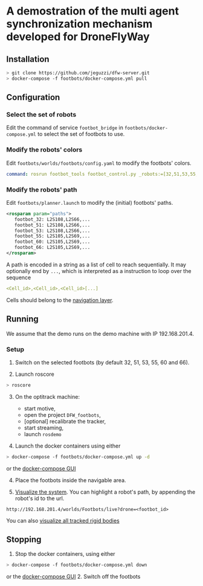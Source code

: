 # A demostration of the multi agent synchronization mechanism developed for DroneFlyWay


## Installation

```bash
> git clone https://github.com/jeguzzi/dfw-server.git
> docker-compose -f footbots/docker-compose.yml pull
```

## Configuration

### Select the set of robots

Edit the command of service ```footbot_bridge``` in ```footbots/docker-compose.yml```
to select the set of footbots to use.

### Modify the robots' colors

Edit ```footbots/worlds/footbots/config.yaml``` to modify the footbots' colors.

```yaml
command: rosrun footbot_tools footbot_control.py _robots:=[32,51,53,55,60,66]
```

### Modify the robots' path

Edit ```footbots/planner.launch``` to modify the (initial) footbots' paths.

```xml
<rosparam param="paths">
   footbot_32: L2S108,L2S66,...
   footbot_51: L2S108,L2S66,...
   footbot_53: L2S108,L2S66,...
   footbot_55: L2S105,L2S69,...
   footbot_60: L2S105,L2S69,...
   footbot_66: L2S105,L2S69,...
</rosparam>
```

A path is encoded in a string as a list of cell to reach sequentially. It may optionally end by ```...```, which is interpreted as a instruction to loop over the sequence
```yaml
<Cell_id>,<Cell_id>,<Cell_id>[...]
```

Cells should belong to the [navigation layer](http://192.168.201.4/worlds/Footbots/map/layers/L2).


## Running

We assume that the demo runs on the demo machine with IP 192.168.201.4.

### Setup

1. Switch on the selected footbots (by default 32, 51, 53, 55, 60 and 66).

2. Launch roscore
```bash
> roscore
```   

3. On the optitrack machine:

   - start motive,
   - open the project `DFW_footbots`,
   - [optional] recalibrate the tracker,
   - start streaming,
   - launch `rosdemo`

4. Launch the docker containers using either
```bash
> docker-compose -f footbots/docker-compose.yml up -d
```
or the [docker-compose GUI](http://192.168.201.4:5000)

4. Place the footbots inside the navigable area.

5. [Visualize the system](http://192.168.201.4:http://localhost:5000/worlds/Footbots/live?drone=footbot_66). You can highlight a robot's path, by appending the robot's id to the url.
```
http://192.168.201.4/worlds/Footbots/live?drone=<footbot_id>
```
You can also [visualize all tracked rigid bodies](http://192.168.201.4/worlds/Footbots/localization)


## Stopping

1. Stop the docker containers, using either
```bash
> docker-compose -f footbots/docker-compose.yml down
```
or the [docker-compose GUI](http://192.168.201.4:5000)
2. Switch off the footbots
